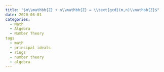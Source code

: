 ```yaml
---
title: "$m\\mathbb{Z} + n\\mathbb{Z} = \\text{gcd}(m,n)\\mathbb{Z}$"
date: 2020-06-01
categories:
  - Math
  - Algebra
  - Number Theory
tags
  - math
  - principal ideals
  - rings
  - number theory
  - algebra
---
```

